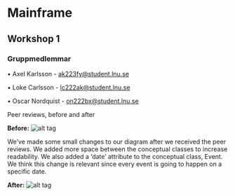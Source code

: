 # Mainframe

## Workshop 1


### Gruppmedlemmar

• Axel Karlsson - ak223fy@student.lnu.se

• Loke Carlsson - lc222ak@student.lnu.se

• Oscar Nordquist - on222bx@student.lnu.se


Peer reviews, before and after

**Before:**
![alt tag](/Before-Peer.png)

We’ve made some small changes to our diagram after we received the peer reviews. We added more space between the conceptual classes to increase readability. We also added a ‘date’ attribute to the conceptual class, Event. We think this change is relevant since every event is going to happen on a specific date. 


**After:**
![alt tag](/After-Peer.png)



